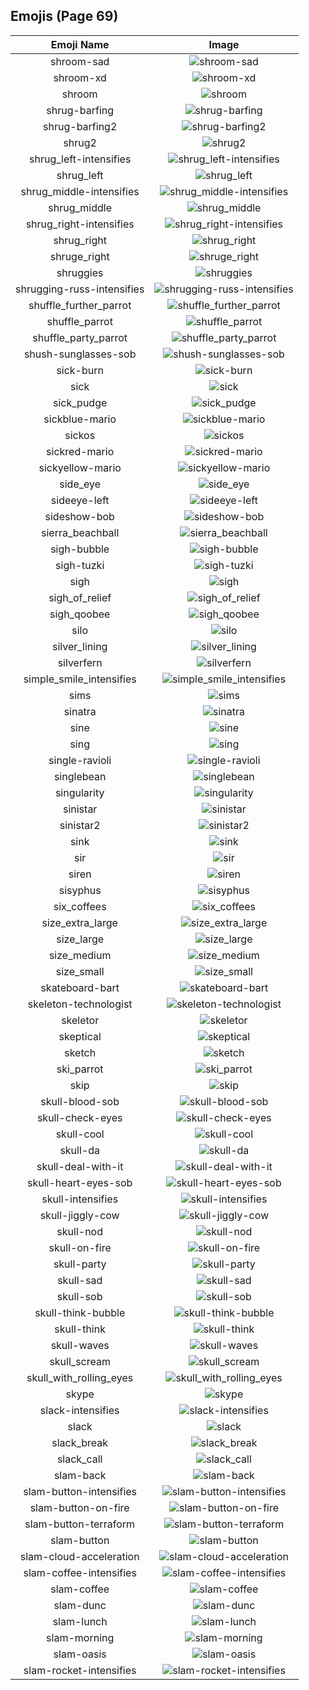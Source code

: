 
  ## Emojis (Page 69)
  |Emoji Name|Image|
  | :-: | :-: |
  |shroom-sad| ![shroom-sad](/output/shroom-sad.png)|
  |shroom-xd| ![shroom-xd](/output/shroom-xd.png)|
  |shroom| ![shroom](/output/shroom.png)|
  |shrug-barfing| ![shrug-barfing](/output/shrug-barfing.png)|
  |shrug-barfing2| ![shrug-barfing2](/output/shrug-barfing2.png)|
  |shrug2| ![shrug2](/output/shrug2.png)|
  |shrug_left-intensifies| ![shrug_left-intensifies](/output/shrug_left-intensifies.gif)|
  |shrug_left| ![shrug_left](/output/shrug_left.png)|
  |shrug_middle-intensifies| ![shrug_middle-intensifies](/output/shrug_middle-intensifies.gif)|
  |shrug_middle| ![shrug_middle](/output/shrug_middle.png)|
  |shrug_right-intensifies| ![shrug_right-intensifies](/output/shrug_right-intensifies.gif)|
  |shrug_right| ![shrug_right](/output/shrug_right.png)|
  |shruge_right| ![shruge_right](/output/shruge_right.jpg)|
  |shruggies| ![shruggies](/output/shruggies.png)|
  |shrugging-russ-intensifies| ![shrugging-russ-intensifies](/output/shrugging-russ-intensifies.gif)|
  |shuffle_further_parrot| ![shuffle_further_parrot](/output/shuffle_further_parrot.gif)|
  |shuffle_parrot| ![shuffle_parrot](/output/shuffle_parrot.gif)|
  |shuffle_party_parrot| ![shuffle_party_parrot](/output/shuffle_party_parrot.gif)|
  |shush-sunglasses-sob| ![shush-sunglasses-sob](/output/shush-sunglasses-sob.png)|
  |sick-burn| ![sick-burn](/output/sick-burn.gif)|
  |sick| ![sick](/output/sick.gif)|
  |sick_pudge| ![sick_pudge](/output/sick_pudge.gif)|
  |sickblue-mario| ![sickblue-mario](/output/sickblue-mario.gif)|
  |sickos| ![sickos](/output/sickos.jpg)|
  |sickred-mario| ![sickred-mario](/output/sickred-mario.gif)|
  |sickyellow-mario| ![sickyellow-mario](/output/sickyellow-mario.gif)|
  |side_eye| ![side_eye](/output/side_eye.png)|
  |sideeye-left| ![sideeye-left](/output/sideeye-left.png)|
  |sideshow-bob| ![sideshow-bob](/output/sideshow-bob.png)|
  |sierra_beachball| ![sierra_beachball](/output/sierra_beachball.gif)|
  |sigh-bubble| ![sigh-bubble](/output/sigh-bubble.gif)|
  |sigh-tuzki| ![sigh-tuzki](/output/sigh-tuzki.gif)|
  |sigh| ![sigh](/output/sigh.png)|
  |sigh_of_relief| ![sigh_of_relief](/output/sigh_of_relief.jpg)|
  |sigh_qoobee| ![sigh_qoobee](/output/sigh_qoobee.gif)|
  |silo| ![silo](/output/silo.png)|
  |silver_lining| ![silver_lining](/output/silver_lining.png)|
  |silverfern| ![silverfern](/output/silverfern.png)|
  |simple_smile_intensifies| ![simple_smile_intensifies](/output/simple_smile_intensifies.gif)|
  |sims| ![sims](/output/sims.png)|
  |sinatra| ![sinatra](/output/sinatra.png)|
  |sine| ![sine](/output/sine.png)|
  |sing| ![sing](/output/sing.gif)|
  |single-ravioli| ![single-ravioli](/output/single-ravioli.png)|
  |singlebean| ![singlebean](/output/singlebean.jpg)|
  |singularity| ![singularity](/output/singularity.jpg)|
  |sinistar| ![sinistar](/output/sinistar.jpg)|
  |sinistar2| ![sinistar2](/output/sinistar2.gif)|
  |sink| ![sink](/output/sink.png)|
  |sir| ![sir](/output/sir.png)|
  |siren| ![siren](/output/siren.gif)|
  |sisyphus| ![sisyphus](/output/sisyphus.gif)|
  |six_coffees| ![six_coffees](/output/six_coffees.png)|
  |size_extra_large| ![size_extra_large](/output/size_extra_large.png)|
  |size_large| ![size_large](/output/size_large.png)|
  |size_medium| ![size_medium](/output/size_medium.png)|
  |size_small| ![size_small](/output/size_small.png)|
  |skateboard-bart| ![skateboard-bart](/output/skateboard-bart.gif)|
  |skeleton-technologist| ![skeleton-technologist](/output/skeleton-technologist.png)|
  |skeletor| ![skeletor](/output/skeletor.jpg)|
  |skeptical| ![skeptical](/output/skeptical.png)|
  |sketch| ![sketch](/output/sketch.png)|
  |ski_parrot| ![ski_parrot](/output/ski_parrot.gif)|
  |skip| ![skip](/output/skip.gif)|
  |skull-blood-sob| ![skull-blood-sob](/output/skull-blood-sob.png)|
  |skull-check-eyes| ![skull-check-eyes](/output/skull-check-eyes.png)|
  |skull-cool| ![skull-cool](/output/skull-cool.png)|
  |skull-da| ![skull-da](/output/skull-da.png)|
  |skull-deal-with-it| ![skull-deal-with-it](/output/skull-deal-with-it.gif)|
  |skull-heart-eyes-sob| ![skull-heart-eyes-sob](/output/skull-heart-eyes-sob.png)|
  |skull-intensifies| ![skull-intensifies](/output/skull-intensifies.gif)|
  |skull-jiggly-cow| ![skull-jiggly-cow](/output/skull-jiggly-cow.gif)|
  |skull-nod| ![skull-nod](/output/skull-nod.gif)|
  |skull-on-fire| ![skull-on-fire](/output/skull-on-fire.gif)|
  |skull-party| ![skull-party](/output/skull-party.gif)|
  |skull-sad| ![skull-sad](/output/skull-sad.png)|
  |skull-sob| ![skull-sob](/output/skull-sob.png)|
  |skull-think-bubble| ![skull-think-bubble](/output/skull-think-bubble.png)|
  |skull-think| ![skull-think](/output/skull-think.png)|
  |skull-waves| ![skull-waves](/output/skull-waves.gif)|
  |skull_scream| ![skull_scream](/output/skull_scream.png)|
  |skull_with_rolling_eyes| ![skull_with_rolling_eyes](/output/skull_with_rolling_eyes.png)|
  |skype| ![skype](/output/skype.png)|
  |slack-intensifies| ![slack-intensifies](/output/slack-intensifies.gif)|
  |slack| ![slack](/output/slack.png)|
  |slack_break| ![slack_break](/output/slack_break.png)|
  |slack_call| ![slack_call](/output/slack_call.png)|
  |slam-back| ![slam-back](/output/slam-back.jpg)|
  |slam-button-intensifies| ![slam-button-intensifies](/output/slam-button-intensifies.gif)|
  |slam-button-on-fire| ![slam-button-on-fire](/output/slam-button-on-fire.gif)|
  |slam-button-terraform| ![slam-button-terraform](/output/slam-button-terraform.jpg)|
  |slam-button| ![slam-button](/output/slam-button.jpg)|
  |slam-cloud-acceleration| ![slam-cloud-acceleration](/output/slam-cloud-acceleration.png)|
  |slam-coffee-intensifies| ![slam-coffee-intensifies](/output/slam-coffee-intensifies.gif)|
  |slam-coffee| ![slam-coffee](/output/slam-coffee.jpg)|
  |slam-dunc| ![slam-dunc](/output/slam-dunc.png)|
  |slam-lunch| ![slam-lunch](/output/slam-lunch.jpg)|
  |slam-morning| ![slam-morning](/output/slam-morning.jpg)|
  |slam-oasis| ![slam-oasis](/output/slam-oasis.png)|
  |slam-rocket-intensifies| ![slam-rocket-intensifies](/output/slam-rocket-intensifies.gif)|
  